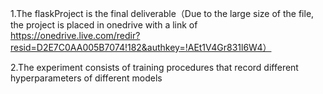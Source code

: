 1.The flaskProject is the final deliverable（Due to the large size of the file, the project is placed in onedrive with a link of https://onedrive.live.com/redir?resid=D2E7C0AA005B7074!182&authkey=!AEt1V4Gr831l6W4）

2.The experiment consists of training procedures that record different hyperparameters of different models
